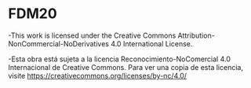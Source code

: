 # FDM20
-This work is licensed under the Creative Commons Attribution-NonCommercial-NoDerivatives 4.0 International License.

-Esta obra está sujeta a la licencia Reconocimiento-NoComercial 4.0 Internacional de Creative Commons. Para ver una copia de esta licencia, visite https://creativecommons.org/licenses/by-nc/4.0/

